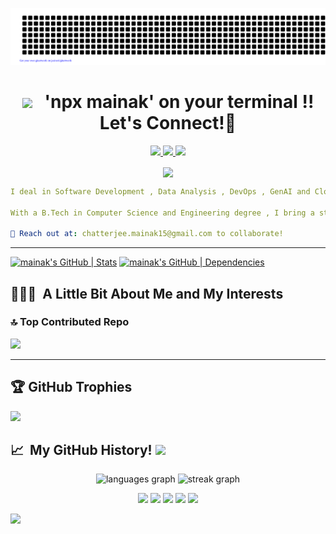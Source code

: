 ![gitartwork](gitartwork.svg)

<h1 align="center">
<img src="https://emojis.slackmojis.com/emojis/images/1588315024/8823/hyperkitty.gif?1588315024" width="30" /> &nbsp; 'npx mainak' on your terminal !! Let's Connect!💬
</h1>
<p align="center">
 <a href="https://www.linkedin.com/in/mainakc/">
  <img height="50" src="https://user-images.githubusercontent.com/46517096/166973395-19676cd8-f8ec-4abf-83ff-da8243505b82.png"/>
</a>
<a href="https://twitter.com/MainakC81591663">
  <img height="50" src="https://user-images.githubusercontent.com/46517096/166974271-91dfa250-d70b-4cb9-8707-f1bda1b708c3.png"/>
</a>
<a href="https://www.instagram.com/mainak0907/">
  <img height="50" src="https://user-images.githubusercontent.com/46517096/166974368-9798f39f-1f46-499c-b14e-81f0a3f83a06.png"/>
</a>
</p>
<p align="center">
<a href="https://callmainak.vercel.app/">
<img align="center" src="https://github.com/mainak0907/mainak0907/assets/88925745/d78cf31f-0461-405f-9886-6177188afb55" width=100 />
</a>
</p>

```yaml
I deal in Software Development , Data Analysis , DevOps , GenAI and Cloud

With a B.Tech in Computer Science and Engineering degree , I bring a strong foundation in Software development, Data Engineering , and a proven track record of impactful projects and internships, including leading a winning hackathon project and hosting corporate websites.

📧 Reach out at: chatterjee.mainak15@gmail.com to collaborate!


```

---

[![mainak's GitHub | Stats](https://stats.quine.sh/mainak/github?theme=light)](https://quine.sh?utm_source=widgets&utm_campaign=mainak)
[![mainak's GitHub | Dependencies](https://stats.quine.sh/mainak/dependencies?theme=dark)](https://quine.sh?utm_source=widgets&utm_campaign=mainak)

<h2> 👨🏻‍💻 &nbsp;A Little Bit About Me and My Interests</h2>

### 🔝 Top Contributed Repo
![](https://github-contributor-stats.vercel.app/api?username=mainak0907&limit=5&theme=dark&combine_all_yearly_contributions=true)

---

## 🏆 GitHub Trophies
![](https://github-profile-trophy.vercel.app/?username=mainak0907&theme=gitdimmed&no-frame=false&no-bg=false&margin-w=4)



<h2> 📈 &nbsp;My GitHub History! <img src = "https://i.pinimg.com/originals/65/c4/f4/65c4f452571be1261e9c623f7da488ac.gif" width = 35px></h2>
          
<div align="center">
  <img src="https://github-readme-stats.vercel.app/api/top-langs?username=mainak0907&locale=en&hide_title=true&layout=compact&card_width=320&langs_count=5&theme=dracula&hide_border=true&order=2" height="150" alt="languages graph"  />
  <img src="https://streak-stats.demolab.com?user=mainak0907&theme=dracula&hide_border=true&border_radius=5&order=3" height="150" alt="streak graph"  />

  ![](http://github-profile-summary-cards.vercel.app/api/cards/profile-details?username=mainak0907&theme=dracula)
  ![](http://github-profile-summary-cards.vercel.app/api/cards/repos-per-language?username=mainak0907&theme=dracula)
  ![](http://github-profile-summary-cards.vercel.app/api/cards/most-commit-language?username=mainak0907&theme=dracula)
  ![](http://github-profile-summary-cards.vercel.app/api/cards/stats?username=mainak0907&theme=dracula)
  ![](http://github-profile-summary-cards.vercel.app/api/cards/productive-time?username=mainak0907&theme=dracula&utcOffset=8)

</div>  
         
          
<p align="left">
  <img src="https://capsule-render.vercel.app/api?type=waving&color=gradient&height=100&section=footer"/>
</p>
